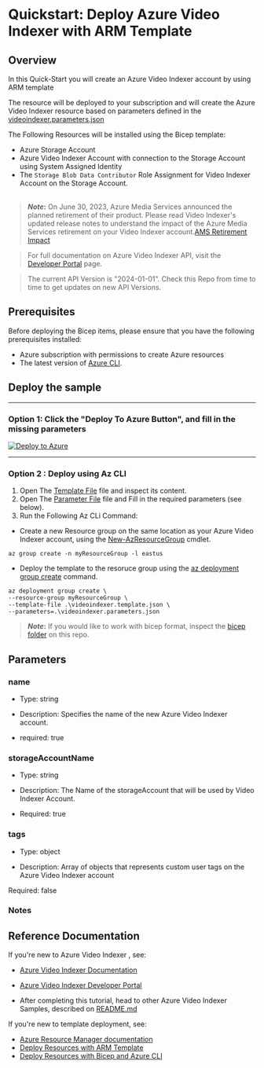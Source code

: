 
# Quickstart: Deploy Azure Video Indexer with ARM Template 

## Overview

In this Quick-Start you will create an Azure Video Indexer account by using ARM template

The resource will be deployed to your subscription and will create the Azure Video Indexer resource based on parameters defined in the [videoindexer.parameters.json](./videoindexer.parameters.json)

The Following Resources will be installed using the Bicep template:

- Azure Storage Account
- Azure Video Indexer Account with connection to the Storage Account using System Assigned Identity
- The `Storage Blob Data Contributor` Role Assignment for Video Indexer Account on the Storage Account.
<br></br>
> **_Note_:**
> On June 30, 2023, Azure Media Services announced the planned retirement of their product. Please read Video Indexer's updated release notes to understand the impact of the Azure Media Services retirement on your Video Indexer account.[AMS Retirement Impact](https://learn.microsoft.com/en-us/azure/azure-video-indexer/release-notes#june-2023)

> For full documentation on Azure Video Indexer API, visit the [Developer Portal](https://api-portal.videoindexer.ai/) page.

> The current API Version is "2024-01-01". Check this Repo from time to time to get updates on new API Versions.

## Prerequisites
Before deploying the Bicep items, please ensure that you have the following prerequisites installed:

- Azure subscription with permissions to create Azure resources
- The latest version of [Azure CLI](https://learn.microsoft.com/cli/azure/install-azure-cli). 

## Deploy the sample

----

### Option 1: Click the "Deploy To Azure Button", and fill in the missing parameters

[![Deploy to Azure](https://aka.ms/deploytoazurebutton)](https://portal.azure.com/#create/Microsoft.Template/uri/https%3A%2F%2Fraw.githubusercontent.com%2FAzure-Samples%2Fazure-video-indexer-samples%2Fmaster%2FDeploy-Samples%2FArm%2Fvideoindexer.template.json)

----

### Option 2 : Deploy using Az CLI

1. Open The [Template File](videoindexer.template.json) file and inspect its content.
2. Open The [Parameter File](videoindexer.parameters.json) file and Fill in the required parameters (see below).
3. Run the Following Az CLi Command:

* Create a new Resource group on the same location as your Azure Video Indexer account, using the [New-AzResourceGroup](https://docs.microsoft.com/en-us/powershell/module/az.resources/new-azresourcegroup) cmdlet.


```shell
az group create -n myResourceGroup -l eastus 
```

* Deploy the template to the resoruce group using the [az deployment group create](https://learn.microsoft.com/en-us/cli/azure/deployment/group?view=azure-cli-latest#az-deployment-group-create) command.

```shell
az deployment group create \
--resource-group myResourceGroup \
--template-file .\videoindexer.template.json \
--parameters=.\videoindexer.parameters.json  

```

> **_Note_:**
> If you would like to work with bicep format, inspect the [bicep folder](../bicep/) on this repo.

## Parameters

### name


* Type: string

* Description: Specifies the name of the new Azure Video Indexer account.

* required: true


### storageAccountName

* Type: string

* Description: The Name of the storageAccount that will be used by Video Indexer Account.

* Required: true


### tags


* Type: object

* Description: Array of objects that represents custom user tags on the Azure Video Indexer account

 Required: false


### Notes

## Reference Documentation

If you're new to Azure Video Indexer , see:


* [Azure Video Indexer Documentation](https://aka.ms/vi-docs)
* [Azure Video Indexer Developer Portal](https://aka.ms/videoindexer-dev-portal)

* After completing this tutorial, head to other Azure Video Indexer Samples, described on [README.md](../../README.md)

If you're new to template deployment, see:

* [Azure Resource Manager documentation](https://docs.microsoft.com/azure/azure-resource-manager/)
* [Deploy Resources with ARM Template](https://docs.microsoft.com/en-us/azure/azure-resource-manager/templates/deploy-powershell)
* [Deploy Resources with Bicep and Azure CLI](https://docs.microsoft.com/en-us/azure/azure-resource-manager/bicep/deploy-cli)
